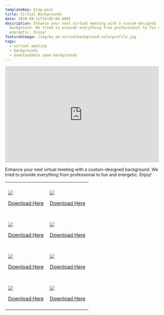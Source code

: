 ```yaml
---
templateKey: blog-post
title: Virtual Backgrounds
date: 2020-09-11T19:05:04.800Z
description: Enhance your next virtual meeting with a custom-designed
  background. We tried to provide everything from professional to fun and
  energetic. Enjoy!
featuredimage: /img/ba_sm-virtualbackground-colorprofile.jpg
tags:
  - virtual meeting
  - backgrounds
  - downloadable zoom backgrounds
---
```

<p data-children-count="0">
</p>
<iframe width="100%" height="315" src="https://www.youtube.com/embed/nVjpmoVfla8" frameborder="0" allow="accelerometer; autoplay; encrypted-media; gyroscope; picture-in-picture" allowfullscreen="" data-children-count="0">
</iframe>
<p data-children-count="0">
</p>
<p data-children-count="0">
</p>
<p data-children-count="0">
	Enhance your next virtual meeting with a custom-designed background. We tried to provide everything from professional to fun and energetic. Enjoy!
</p>
<p data-children-count="0">
</p>
<table data-children-count="0">
<tbody>
<tr>
	<td style="padding: 10px; width:50%; Height: auto;">
		<p>
			<img src="/product_images/uploaded_images/ba-sm-virtualbackground-colorprofile.jpg">
		</p>
		<p>
			<a href="https://ballisticagency.com/product_images/uploaded_images/ba-sm-virtualbackground-colorprofile.jpg" target="_blank">Download Here</a>
		</p>
	</td>
	<td style="padding: 10px; width:50%; Height: auto;">
		<p>
			<img src="/product_images/uploaded_images/ba-virtualbackground-office-space.jpg">
		</p>
		<p>
			<a href="https://ballisticagency.com/product_images/uploaded_images/ba-virtualbackground-office-space.jpg" target="_blank">Download Here</a>
		</p>
	</td>
</tr>
<tr>
	<td style="padding: 10px; width:50%; Height: auto;">
		<p>
			<img src="/product_images/uploaded_images/ba-sm-brickwall.jpg">
		</p>
		<p>
			<a href="https://ballisticagency.com/product_images/uploaded_images/ba-sm-brickwall.jpg" target="_blank">Download Here</a>
		</p>
	</td>
	<td style="padding: 10px; width:50%; Height: auto;">
		<p>
			<img src="/product_images/uploaded_images/ba-sm-space.jpg">
		</p>
		<p>
			<a href="https://ballisticagency.com/product_images/uploaded_images/ba-sm-space.jpg" target="_blank">Download Here</a>
		</p>
	</td>
</tr>
<tr>
	<td style="padding: 10px; width:50%; Height: auto;">
		<p>
			<img src="/product_images/uploaded_images/ba-sm-virtualbackground-outofview.jpg">
		</p>
		<p>
			<a href="https://ballisticagency.com/product_images/uploaded_images/ba-sm-virtualbackground-outofview.jpg" target="_blank">Download Here</a>
		</p>
	</td>
	<td style="padding: 10px; width:50%; Height: auto;">
		<p>
			<img src="/product_images/uploaded_images/ba-sm-virtualbackground-geo.jpg">
		</p>
		<p>
			<a href="https://ballisticagency.com/product_images/uploaded_images/ba-sm-virtualbackground-geo.jpg" target="_blank">Download Here</a>
		</p>
	</td>
</tr>
<tr>
	<td style="padding: 10px; width:50%; Height: auto;">
		<p>
			<img src="/product_images/uploaded_images/ba-sm-virtualbackground-bluesky.jpg">
		</p>
		<p>
			<a href="https://ballisticagency.com/product_images/uploaded_images/ba-sm-virtualbackground-bluesky.jpg" target="_blank">Download Here</a>
		</p>
	</td>
	<td style="padding: 10px; width:50%; Height: auto;">
		<p>
			<img src="/product_images/uploaded_images/ba-sm-virtualbackground-tread.jpg">
		</p>
		<p>
			<a href="https://ballisticagency.com/product_images/uploaded_images/ba-sm-virtualbackground-tread.jpg" target="_blank">Download Here</a>
		</p>
	</td>
</tr>
</tbody>
</table>